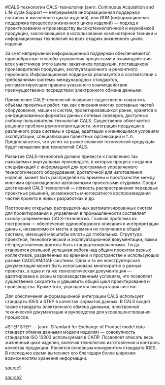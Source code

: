 #CALS-технологии
CALS-технологии (англ. Continuous Acquisition and Life cycle Support — непрерывная информационная поддержка поставок и жизненного цикла изделий), или ИПИ (информационная поддержка процессов жизненного цикла изделий) — подход к проектированию и производству высокотехнологичной и наукоёмкой продукции, заключающийся в использовании компьютерной техники и информационных технологий на всех стадиях жизненного цикла изделия.

За счет непрерывной информационной поддержки обеспечиваются единообразные способы управления процессами и взаимодействия всех участников этого цикла: заказчиков продукции, поставщиков/производителей продукции, эксплуатационного и ремонтного персонала. Информационная поддержка реализуется в соответствии с требованиями системы международных стандартов, регламентирующих правила указанного взаимодействия преимущественно посредством электронного обмена данными.

Применение CALS-технологий позволяет существенно сократить объёмы проектных работ, так как описания многих составных частей оборудования, машин и систем, проектировавшихся ранее, хранятся в унифицированных форматах данных сетевых серверов, доступных любому пользователю технологий CALS. Существенно облегчается решение проблем ремонтопригодности, интеграции продукции в различного рода системы и среды, адаптации к меняющимся условиям эксплуатации, специализации проектных организаций и т. п. Предполагается, что успех на рынке сложной технической продукции будет немыслим вне технологий CALS.

Развитие CALS-технологий должно привести к появлению так называемых виртуальных производств, в которых процесс создания спецификаций с информацией для программно управляемого технологического оборудования, достаточной для изготовления изделия, может быть распределён во времени и пространстве между многими организационно-автономными проектными студиями. Среди достижений CALS-технологий — лёгкость распространения передовых проектных решений, возможность многократного воспроизведения частей проекта в новых разработках и др.

Построение открытых распределённых автоматизированных систем для проектирования и управления в промышленности составляет основу современных CALS-технологий. Главная проблема их построения — обеспечение единообразного описания и интерпретации данных, независимо от места и времени их получения в общей системе, имеющей масштабы вплоть до глобальных. Структура проектной, технологической и эксплуатационной документации, языки её представления должны быть стандартизированными. Тогда становится реальной успешная работа над общим проектом разных коллективов, разделённых во времени и пространстве и использующих разные CAD/CAM/CAE-системы. Одна и та же конструкторская документация может быть использована многократно в разных проектах, а одна и та же технологическая документация — адаптирована к разным производственным условиям, что позволяет существенно сократить и удешевить общий цикл проектирования и производства. Кроме того, упрощается эксплуатация систем.

Для обеспечения информационной интеграции CALS использует стандарты IGES и STEP в качестве форматов данных. В CALS входят также стандарты электронного обмена данными, электронной технической документации и руководства для усовершенствования процессов. 

#STEP
STEP — (англ. STandard for Exchange of Product model data — стандарт обмена данными модели изделия) — совокупность стандартов ISO 10303 используемая в САПР. Позволяет описать весь жизненный цикл изделия, включая технологию изготовления и контроль качества продукции. Является основным конкурентом стандарта IGES. В последнее время вытесняет его благодаря более широким возможностям хранения информации.

[source1](https://ru.wikipedia.org/wiki/CALS-%D1%82%D0%B5%D1%85%D0%BD%D0%BE%D0%BB%D0%BE%D0%B3%D0%B8%D0%B8)

[source2](https://ru.wikipedia.org/wiki/STEP_(%D1%81%D1%82%D0%B0%D0%BD%D0%B4%D0%B0%D1%80%D1%82))
